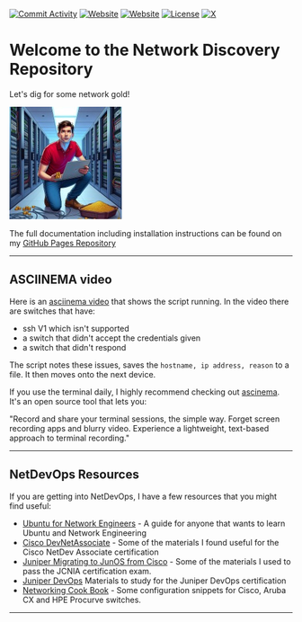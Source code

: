 [![Commit Activity](https://img.shields.io/github/commit-activity/m/rikosintie/Discovery)](https%3A%2F%2Fgithub.com%2Frikosintie%2FDiscovery)
[![Website](https://img.shields.io/badge/Works_with-Procurve/IOS/Aruba_CX-blue)](https://github.com/rikosintie/CookBook)
[![Website](https://img.shields.io/badge/Blog-Visit-blue)](https://mwhubbard.blogspot.com)
[![License](https://img.shields.io/github/license/rikosintie/Discovery?color=0096FF)](https://github.com/rikosintie/Discovery)
[![X](https://img.shields.io/twitter/follow/rikosintie?style=social&logo=x)](https://twitter.com/rikosintie)

# Welcome to the Network Discovery Repository

Let's dig for some network gold!

![screenshot](docs/img/network-engineer-gold3-200.jpeg)

The full documentation including installation instructions can be found on my [GitHub Pages Repository](https://rikosintie.github.io/Discovery/intro)

----------------------------------------------------------------
## ASCIINEMA video

Here is an [asciinema video](https://asciinema.org/a/726423) that shows the script running. In the video there are switches that have:

- ssh V1 which isn't supported
- a switch that didn't accept the credentials given
- a switch that didn't respond

The script notes these issues, saves the `hostname, ip address, reason` to a file. It then moves onto the next device.

If you use the terminal daily, I highly recommend checking out [ascinema](https://asciinema.org/a/726423). It's an open source tool that lets you:

"Record and share your terminal sessions, the simple way.
Forget screen recording apps and blurry video. Experience a lightweight, text-based approach to terminal recording."

----------------------------------------------------------------

## NetDevOps Resources

If you are getting into NetDevOps, I have a few resources that you might find useful:

- [Ubuntu for Network Engineers](https://rikosintie.github.io/Ubuntu4NetworkEngineers/) - A guide for anyone that wants to learn Ubuntu and Network Engineering
- [Cisco DevNetAssociate](https://github.com/rikosintie/DevNetAssoc) - Some of the materials I found useful for the Cisco NetDev Associate certification
- [Juniper Migrating to JunOS from Cisco](https://github.com/rikosintie/JNCIA) - Some of the materials I used to pass the JCNIA certification exam.
- [Juniper DevOps](https://github.com/rikosintie/Juniper-DevOps) Materials to study for the Juniper DevOps certification
- [Networking Cook Book](https://github.com/rikosintie/CookBook) - Some configuration snippets for Cisco, Aruba CX and HPE Procurve switches.

----------------------------------------------------------------
